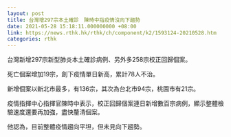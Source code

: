 ```yaml
---
layout: post
title: 台灣增297宗本土確診　陳時中指疫情沒向下趨勢
date: 2021-05-28 15:18:11.000000000 +08:00
link: https://news.rthk.hk/rthk/ch/component/k2/1593124-20210528.htm
categories: rthk
---
```


台灣新增297宗新型肺炎本土確診病例、另外多258宗校正回歸個案。

死亡個案增加19宗，創下疫情單日新高，累計78人不治。

新增個案以新北市最多，有136宗，其次為台北市94宗，桃園市有21宗。

疫情指揮中心指揮官陳時中表示，校正回歸個案連日新增數百宗病例，顯示整體檢驗速度還要再加強，盡快釐清個案。

他認為，目前整體疫情趨向平坦，但未見向下趨勢。
